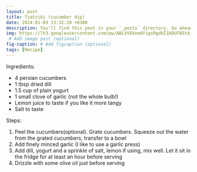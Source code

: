 ```yaml
---
layout: post
title: Tzatziki (cucumber dip)
date: 2024-01-03 13:32:20 +0300
description: You’ll find this post in your `_posts` directory. Go ahead and edit it and re-build the site to see your changes. # Add post description (optional)
img: https://lh3.googleusercontent.com/pw/ABLVV84xmdYigsRgdkI1kDUFN5tA_EKfYLXu1gRtSh2mWmSV478r35Y1wF8lANVmO7I8PiCUmqQCKe7624fIjlvzXl1HErM5JinEXCo71r3Na_1jqCD2csS4=w2400
 # Add image post (optional)
fig-caption: # Add figcaption (optional)
tags: [Recipe]
---
```


Ingredients:
- 4 persian cucumbers
- 1 tbsp dried dill
- 1.5 cup of plain yogurt
- 1 small clove of garlic (not the whole bulb!)
- Lemon juice to taste if you like it more tangy
- Salt to taste

Steps:
1. Peel the cucumbers(optional). Grate cucumbers. Squeeze out the water from the grated cucumbers, transfer to a bowl
2. Add finely minced garlic (I like to use a garlic press)
3. Add dill, yogurt and a sprinkle of salt, lemon if using, mix well. Let it sit in the fridge for at least an hour before serving 
4. Drizzle with some olive oil just before serving